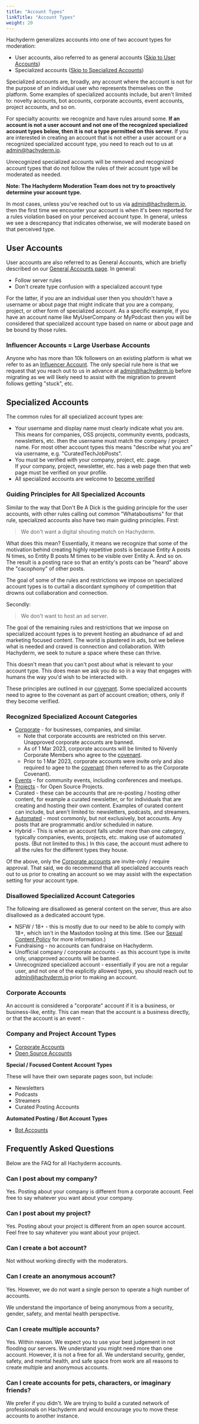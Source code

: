```yaml
---
title: "Account Types"
linkTitle: "Account Types"
weight: 20
---
```


Hachyderm generalizes accounts into one of two account types for moderation:

- User accounts, also referred to as general accounts ([Skip to User Accounts](#user-accounts))
- Specialized accounts ([Skip to Specialized Accounts](#specialized-accounts))

Specialized accounts are, broadly, any account where the account is not
for the purpose of an individual user who represents themselves on the platform.
Some examples of specialized accounts include, but aren't limited to: novelty
accounts, bot accounts, corporate accounts, event accounts, project accounts, and so on.

For specialty acounts: we recognize and have rules around some. **If
an account is not a user account and not one of the recognized specialized
account types below, then it is not a type permitted on this
server.** If you are interested in creating an account that is not either
a user account or a recognized specialized account type, you need to
reach out to us at [admin@hachyderm.io](mailto:admin@hachyderm.io).

Unrecognized specialized accounts will be removed and recognized account
types that do not follow the rules of their account type will be
moderated as needed.

**Note: The Hachyderm Moderation Team does not try to proactively determine your account type.**

In most cases, unless you've reached out to us via [admin@hachyderm.io](mailto:admin@hachyderm.io),
then the first time we encounter your account is when it's been reported for a rules violation
based on your perceived account type. In general, unless we see a descrepancy that indicates otherwise,
we will moderate based on that perceived type.

## User Accounts

User accounts are also referred to as General Accounts, which are
briefly described on our [General Accounts page](../general-accounts/).
In general:

- Follow server rules
- Don't create type confusion with a specialized account type

For the latter, if you are an individual user then you shouldn't
have a username or about page that might indicate that you are a
company, project, or other form of specialized account. As a
specific example, if you have an account name like MyUserCompany
or MyPodcast then you will be considered that specialized account
type based on name or about page and be bound by those rules.

### Influencer Accounts = Large Userbase Accounts

Anyone who has more than 10k followers on an existing platform is
what we refer to as an [Influencer Account](/docs/account-types/influencer-accounts/). The only special rule here is
that we request that you reach out to us in advance at
[admin@hachyderm.io](mailto:admin@hachyderm.io) before migrating
as we will likely need to assist with the migration to prevent
follows getting "stuck", etc.

## Specialized Accounts

The common rules for all specialized account types are:

- Your username and display name must clearly indicate what you are.<br />
This means for companies, OSS projects, community events, podcasts, newsletters, etc.
then the username must match the company / project name. For most
other account types this means "describe what you are" via username,
e.g. "CuratedTechJobPosts".
- You must be verified with your company, project, etc. page.<br />
If your company, project, newsletter, etc. has a web page then
that web page must be verified on your profile.
- All specialized accounts are welcome to [become verified](application/)

### Guiding Principles for All Specialized Accounts

Similar to the way that Don't Be A Dick is the guiding principle for the user
accounts, with other rules calling out common "Whataboutisms" for that rule,
specialized accounts also have two main guiding principles. First:

> We don't want a digital shouting match on Hachyderm.

What does this mean? Essentially, it means we recognize that some of the motivation
behind creating highly repetitive posts is because Entity A posts N times,
so Entity B posts M times to be visible over Entity A. And so on. The result is a posting
race so that an entity's posts can be "heard" above the "cacophony" of other posts.

The goal of some of the rules and restrictions we impose on specialized account types is to curtail
a discordant symphony of competition that drowns out collaboration and connection.

Secondly:

> We don't want to host an ad server.

The goal of the remaining rules and restrictions that we impose on specialized account
types is to prevent hosting an abudnance of ad and marketing focused content.
The world is plastered in ads, but we believe what is needed and craved is connection
and collaboration. With Hachyderm, we seek to nuture a space where these can thrive.

This doesn't mean that you can't post about what is relevant to your account type.
This does mean we ask you do so in a way that engages with humans the way you'd wish
to be interacted with.

These principles are outlined in our [covenant](covenant/). Some specialized accounts
need to agree to the covenant as part of account creation; others, only if they
become verified.

### Recognized Specialized Account Categories

* [Corporate](corporate-accounts/) - for businesses, companies, and similar.
   * Note that corporate accounts are restricted on this server. Unapproved corporate accounts are banned.
   * As of 1 Mar 2023, corporate accounts will be limited to Nivenly Corporate Members who agree to the [covenant](covenant/).
   * Prior to 1 Mar 2023, corporate accounts were invite only and also required to agee to the [covenant](covenant/) (then referred to as the Corporate Covenant).
* [Events](open-source-accounts/) - for community events, including conferences and meetups.
* [Projects](open-source-accounts/) - for Open Source Projects.
* Curated - these can be accounts that are re-posting / hosting other content, for example a curated
  newsletter, or for individuals that are creating and hosting their own content. Examples of curated
  content can include, but aren't limited to: newsletters, podcasts, and streamers.
* [Automated](bot-accounts/) - most commonly, but not exclusively, bot accounts. Any posts that are programmatic and/or
  scheduled in nature.
* Hybrid - This is when an account falls under more than one category, typically companies, events, projects, etc.
  making use of automated posts. (But not limited to this.) In this case, the account must adhere to all
  the rules for the different types they house.

Of the above, only the [Corporate accounts](corporate-accounts/) are invite-only / require approval. That said,
we do recommend that all specialized accounts reach out to us prior to creating an account so we may assist with
the expectation setting for your account type.

### Disallowed Specialized Account Categories

The following are disallowed as general content on the server, thus are
also disallowed as a dedicated account type.

* NSFW / 18+ - this is mostly due to our need to be able to comply with 18+, which
  isn't in the Mastodon tooling at this time. (See our [Sexual Content Policy](nsfw-policy/) for more information.)
* Fundraising - no accounts can fundraise on Hachyderm.
* Unofficial company / corporate accounts - as this account type is invite only, unapproved
  accounts will be banned.
* Unrecognized specialized account - essentially if you are not a regular user, and not one of the
  explicitly allowed types, you should reach out to [admin@hachyderm.io](mailto:admin@hachyderm.io)
  prior to making an account.


### Corporate Accounts

An account is considered a "corporate" account if it is a business,
or business-like, entity. This can mean that the account is a business
directly, or that the account is an event -

### Company and Project Account Types

- [Corporate Accounts](/docs/account-types/corporate-accounts/)
- [Open Source Accounts](/docs/account-types/open-source-accounts/)


**Special / Focused Content Account Types**

These will have their own separate pages soon, but include:

- Newsletters
- Podcasts
- Streamers
- Curated Posting Accounts

**Automated Posting / Bot Account Types**

- [Bot Accounts](/docs/account-types/bot-accounts/)



## Frequently Asked Questions

Below are the FAQ for all Hachyderm accounts.

### Can I post about my company?

Yes. Posting about your company is different from a corporate account. Feel
free to say whatever you want about your company.

### Can I post about my project?

Yes. Posting about your project is different from an open source account. Feel
free to say whatever you want about your project.

### Can I create a bot account?

Not without working directly with the moderators.

### Can I create an anonymous account?

Yes. However, we do not want a single person to operate a high number of
accounts.

We understand the importance of being anonymous from a security, gender,
safety, and mental health perspective.

### Can I create multiple accounts?

Yes. Within reason. We expect you to use your best judgement in not flooding
our servers. We understand you might need more than one account. However, it is
not a free for all.  We understand security, gender, safety, and mental health,
and safe space from work are all reasons to create multiple and anonymous
accounts.

### Can I create accounts for pets, characters, or imaginary friends?

We prefer if you didn't. We are trying to build a curated network of
professionals on Hachyderm and would encourage you to move these accounts to
another instance.

